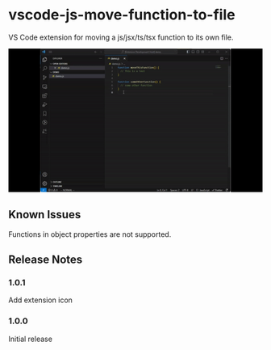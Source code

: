 # vscode-js-move-function-to-file

VS Code extension for moving a js/jsx/ts/tsx function to its own file.

![](video/MoveFunctionToFile.gif)

## Known Issues

Functions in object properties are not supported.

## Release Notes

### 1.0.1

Add extension icon

### 1.0.0

Initial release
